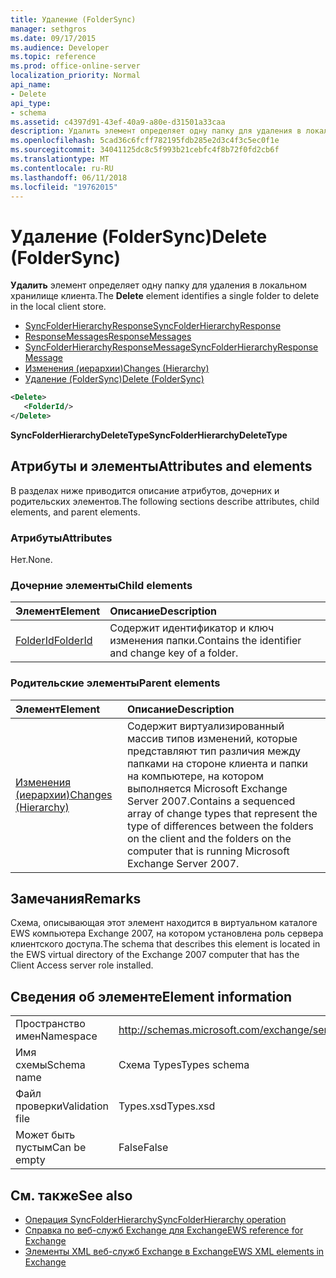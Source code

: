 ```yaml
---
title: Удаление (FolderSync)
manager: sethgros
ms.date: 09/17/2015
ms.audience: Developer
ms.topic: reference
ms.prod: office-online-server
localization_priority: Normal
api_name:
- Delete
api_type:
- schema
ms.assetid: c4397d91-43ef-40a9-a80e-d31501a33caa
description: Удалить элемент определяет одну папку для удаления в локальном хранилище клиента.
ms.openlocfilehash: 5cad36c6fcff782195fdb285e2d3c4f3c5ec0f1e
ms.sourcegitcommit: 34041125dc8c5f993b21cebfc4f8b72f0fd2cb6f
ms.translationtype: MT
ms.contentlocale: ru-RU
ms.lasthandoff: 06/11/2018
ms.locfileid: "19762015"
---
```

# <a name="delete-foldersync"></a><span data-ttu-id="df9c4-103">Удаление (FolderSync)</span><span class="sxs-lookup"><span data-stu-id="df9c4-103">Delete (FolderSync)</span></span>

<span data-ttu-id="df9c4-104">**Удалить** элемент определяет одну папку для удаления в локальном хранилище клиента.</span><span class="sxs-lookup"><span data-stu-id="df9c4-104">The **Delete** element identifies a single folder to delete in the local client store.</span></span> 
  
- [<span data-ttu-id="df9c4-105">SyncFolderHierarchyResponse</span><span class="sxs-lookup"><span data-stu-id="df9c4-105">SyncFolderHierarchyResponse</span></span>](syncfolderhierarchyresponse.md)  
- [<span data-ttu-id="df9c4-106">ResponseMessages</span><span class="sxs-lookup"><span data-stu-id="df9c4-106">ResponseMessages</span></span>](responsemessages.md)  
- [<span data-ttu-id="df9c4-107">SyncFolderHierarchyResponseMessage</span><span class="sxs-lookup"><span data-stu-id="df9c4-107">SyncFolderHierarchyResponseMessage</span></span>](syncfolderhierarchyresponsemessage.md)  
- [<span data-ttu-id="df9c4-108">Изменения (иерархии)</span><span class="sxs-lookup"><span data-stu-id="df9c4-108">Changes (Hierarchy)</span></span>](changes-hierarchy.md)  
- [<span data-ttu-id="df9c4-109">Удаление (FolderSync)</span><span class="sxs-lookup"><span data-stu-id="df9c4-109">Delete (FolderSync)</span></span>](delete-foldersync.md)
  
```xml
<Delete>
   <FolderId/>
</Delete>
```

<span data-ttu-id="df9c4-110">**SyncFolderHierarchyDeleteType**</span><span class="sxs-lookup"><span data-stu-id="df9c4-110">**SyncFolderHierarchyDeleteType**</span></span>

## <a name="attributes-and-elements"></a><span data-ttu-id="df9c4-111">Атрибуты и элементы</span><span class="sxs-lookup"><span data-stu-id="df9c4-111">Attributes and elements</span></span>

<span data-ttu-id="df9c4-112">В разделах ниже приводится описание атрибутов, дочерних и родительских элементов.</span><span class="sxs-lookup"><span data-stu-id="df9c4-112">The following sections describe attributes, child elements, and parent elements.</span></span>
  
### <a name="attributes"></a><span data-ttu-id="df9c4-113">Атрибуты</span><span class="sxs-lookup"><span data-stu-id="df9c4-113">Attributes</span></span>

<span data-ttu-id="df9c4-114">Нет.</span><span class="sxs-lookup"><span data-stu-id="df9c4-114">None.</span></span>
  
### <a name="child-elements"></a><span data-ttu-id="df9c4-115">Дочерние элементы</span><span class="sxs-lookup"><span data-stu-id="df9c4-115">Child elements</span></span>

|<span data-ttu-id="df9c4-116">**Элемент**</span><span class="sxs-lookup"><span data-stu-id="df9c4-116">**Element**</span></span>|<span data-ttu-id="df9c4-117">**Описание**</span><span class="sxs-lookup"><span data-stu-id="df9c4-117">**Description**</span></span>|
|:-----|:-----|
|[<span data-ttu-id="df9c4-118">FolderId</span><span class="sxs-lookup"><span data-stu-id="df9c4-118">FolderId</span></span>](folderid.md) <br/> |<span data-ttu-id="df9c4-119">Содержит идентификатор и ключ изменения папки.</span><span class="sxs-lookup"><span data-stu-id="df9c4-119">Contains the identifier and change key of a folder.</span></span>  <br/> |
   
### <a name="parent-elements"></a><span data-ttu-id="df9c4-120">Родительские элементы</span><span class="sxs-lookup"><span data-stu-id="df9c4-120">Parent elements</span></span>

|<span data-ttu-id="df9c4-121">**Элемент**</span><span class="sxs-lookup"><span data-stu-id="df9c4-121">**Element**</span></span>|<span data-ttu-id="df9c4-122">**Описание**</span><span class="sxs-lookup"><span data-stu-id="df9c4-122">**Description**</span></span>|
|:-----|:-----|
|[<span data-ttu-id="df9c4-123">Изменения (иерархии)</span><span class="sxs-lookup"><span data-stu-id="df9c4-123">Changes (Hierarchy)</span></span>](changes-hierarchy.md) <br/> |<span data-ttu-id="df9c4-124">Содержит виртуализированный массив типов изменений, которые представляют тип различия между папками на стороне клиента и папки на компьютере, на котором выполняется Microsoft Exchange Server 2007.</span><span class="sxs-lookup"><span data-stu-id="df9c4-124">Contains a sequenced array of change types that represent the type of differences between the folders on the client and the folders on the computer that is running Microsoft Exchange Server 2007.</span></span>  <br/> |
   
## <a name="remarks"></a><span data-ttu-id="df9c4-125">Замечания</span><span class="sxs-lookup"><span data-stu-id="df9c4-125">Remarks</span></span>

<span data-ttu-id="df9c4-126">Схема, описывающая этот элемент находится в виртуальном каталоге EWS компьютера Exchange 2007, на котором установлена роль сервера клиентского доступа.</span><span class="sxs-lookup"><span data-stu-id="df9c4-126">The schema that describes this element is located in the EWS virtual directory of the Exchange 2007 computer that has the Client Access server role installed.</span></span>
  
## <a name="element-information"></a><span data-ttu-id="df9c4-127">Сведения об элементе</span><span class="sxs-lookup"><span data-stu-id="df9c4-127">Element information</span></span>

|||
|:-----|:-----|
|<span data-ttu-id="df9c4-128">Пространство имен</span><span class="sxs-lookup"><span data-stu-id="df9c4-128">Namespace</span></span>  <br/> |http://schemas.microsoft.com/exchange/services/2006/types  <br/> |
|<span data-ttu-id="df9c4-129">Имя схемы</span><span class="sxs-lookup"><span data-stu-id="df9c4-129">Schema name</span></span>  <br/> |<span data-ttu-id="df9c4-130">Схема Types</span><span class="sxs-lookup"><span data-stu-id="df9c4-130">Types schema</span></span>  <br/> |
|<span data-ttu-id="df9c4-131">Файл проверки</span><span class="sxs-lookup"><span data-stu-id="df9c4-131">Validation file</span></span>  <br/> |<span data-ttu-id="df9c4-132">Types.xsd</span><span class="sxs-lookup"><span data-stu-id="df9c4-132">Types.xsd</span></span>  <br/> |
|<span data-ttu-id="df9c4-133">Может быть пустым</span><span class="sxs-lookup"><span data-stu-id="df9c4-133">Can be empty</span></span>  <br/> |<span data-ttu-id="df9c4-134">False</span><span class="sxs-lookup"><span data-stu-id="df9c4-134">False</span></span>  <br/> |
   
## <a name="see-also"></a><span data-ttu-id="df9c4-135">См. также</span><span class="sxs-lookup"><span data-stu-id="df9c4-135">See also</span></span>

- [<span data-ttu-id="df9c4-136">Операция SyncFolderHierarchy</span><span class="sxs-lookup"><span data-stu-id="df9c4-136">SyncFolderHierarchy operation</span></span>](syncfolderhierarchy-operation.md)
- [<span data-ttu-id="df9c4-137">Справка по веб-служб Exchange для Exchange</span><span class="sxs-lookup"><span data-stu-id="df9c4-137">EWS reference for Exchange</span></span>](ews-reference-for-exchange.md)
- [<span data-ttu-id="df9c4-138">Элементы XML веб-служб Exchange в Exchange</span><span class="sxs-lookup"><span data-stu-id="df9c4-138">EWS XML elements in Exchange</span></span>](ews-xml-elements-in-exchange.md)

